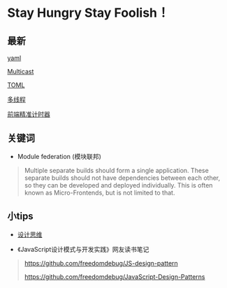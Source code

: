 # Stay Hungry Stay Foolish！

## 最新
[yaml](/files/others/yaml)

[Multicast](/files/others/Multicast)

[TOML](https://toml.io/cn/)


[多线程](/files/others/多线程)

[前端精准计时器](/files/others/前端精准计时器)


## 关键词

* Module federation (模块联邦)
> Multiple separate builds should form a single application. These separate builds should not have dependencies between each other, so they can be developed and deployed individually. This is often known as Micro-Frontends, but is not limited to that.

## 小tips

* [设计思维](/files/软件设计/设计思维)

* 《JavaScript设计模式与开发实践》网友读书笔记
> https://github.com/freedomdebug/JS-design-pattern
> 
> https://github.com/freedomdebug/JavaScript-Design-Patterns
